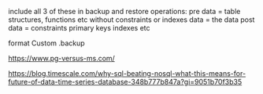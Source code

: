 
include all 3 of these in backup and restore operations:
pre data = table structures, functions etc without constraints or indexes
data = the data
post data = constraints primary keys indexes etc

format Custom  .backup


https://www.pg-versus-ms.com/

https://blog.timescale.com/why-sql-beating-nosql-what-this-means-for-future-of-data-time-series-database-348b777b847a?gi=9051b70f3b35
